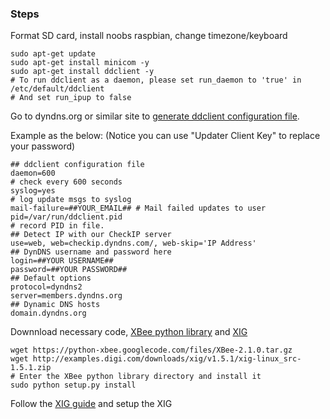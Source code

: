 ### Steps

Format SD card, install noobs raspbian, change timezone/keyboard
```shell
sudo apt-get update
sudo apt-get install minicom -y
sudo apt-get install ddclient -y
# To run ddclient as a daemon, please set run_daemon to 'true' in /etc/default/ddclient
# And set run_ipup to false
```

Go to dyndns.org or similar site to [generate ddclient configuration file](https://account.dyn.com/tools/clientconfig.html). 

Example as the below: (Notice you can use "Updater Client Key" to replace your password)
```
## ddclient configuration file
daemon=600
# check every 600 seconds
syslog=yes
# log update msgs to syslog
mail-failure=##YOUR_EMAIL## # Mail failed updates to user
pid=/var/run/ddclient.pid
# record PID in file.
## Detect IP with our CheckIP server
use=web, web=checkip.dyndns.com/, web-skip='IP Address'
## DynDNS username and password here
login=##YOUR USERNAME##
password=##YOUR PASSWORD##
## Default options
protocol=dyndns2
server=members.dyndns.org
## Dynamic DNS hosts
domain.dyndns.org
```

Downnload necessary code, [XBee python library](https://code.google.com/p/python-xbee/) and [XIG](https://code.google.com/p/xig/)

```shell
wget https://python-xbee.googlecode.com/files/XBee-2.1.0.tar.gz
wget http://examples.digi.com/downloads/xig/v1.5.1/xig-linux_src-1.5.1.zip
# Enter the XBee python library directory and install it
sudo python setup.py install
```

Follow the [XIG guide](https://code.google.com/p/xig/wiki/UserDocumentation) and setup the XIG
